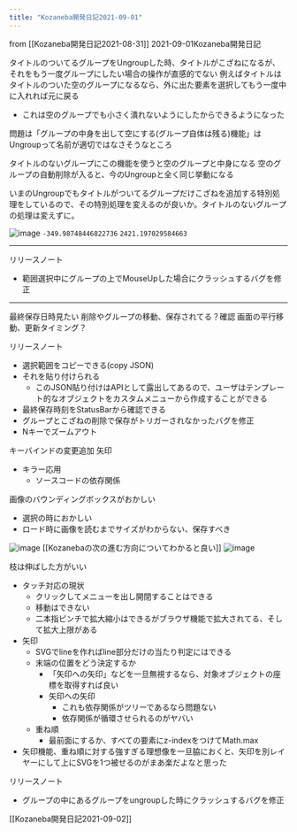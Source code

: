 ```yaml
---
title: "Kozaneba開発日記2021-09-01"
---
```


from [[Kozaneba開発日記2021-08-31]]
2021-09-01Kozaneba開発日記

タイトルのついてるグループをUngroupした時、タイトルがこざねになるが、それをもう一度グループにしたい場合の操作が直感的でない
例えばタイトルはタイトルのついた空のグループになるなら、外に出た要素を選択してもう一度中に入れれば元に戻る
- これは空のグループでも小さく潰れないようにしたからできるようになった

問題は「グループの中身を出して空にする(グループ自体は残る)機能」はUngroupって名前が適切ではなさそうなところ

タイトルのないグループにこの機能を使うと空のグループと中身になる
空のグループの自動削除が入ると、今のUngroupと全く同じ挙動になる

いまのUngroupでもタイトルがついてるグループだけこざねを追加する特別処理をしているので、その特別処理を変えるのが良いか。タイトルのないグループの処理は変えずに。

![image](https://gyazo.com/efe3b7bec6ac66c20ed4cbc9e78f982d/thumb/1000)
`-349.98748446822736`
`2421.197029584663`

---
リリースノート
- 範囲選択中にグループの上でMouseUpした場合にクラッシュするバグを修正

---
最終保存日時見たい
削除やグループの移動、保存されてる？確認
画面の平行移動、更新タイミング？

リリースノート
- 選択範囲をコピーできる(copy JSON)
- それを貼り付けられる
    - このJSON貼り付けはAPIとして露出してあるので、ユーザはテンプレート的なオブジェクトをカスタムメニューから作成することができる
- 最終保存時刻をStatusBarから確認できる
- グループとこざねの削除で保存がトリガーされなかったバグを修正
- Nキーでズームアウト

キーバインドの変更追加
矢印
- キラー応用
    - ソースコードの依存関係

画像のバウンディングボックスがおかしい
- 選択の時におかしい
- ロード時に画像を読むまでサイズがわからない、保存すべき

![image](https://scrapbox.io/files/612f3dbca9bf940023907e92.png)
[[Kozanebaの次の進む方向についてわかると良い]]
![image](https://gyazo.com/ed1b782cc5f75ac38432b464fe1c3b70/thumb/1000)

枝は伸ばした方がいい
- タッチ対応の現状
    - クリックしてメニューを出し開閉することはできる
    - 移動はできない
    - 二本指ピンチで拡大縮小はできるがブラウザ機能で拡大されてる、そして拡大上限がある
- 矢印
    - SVGでlineを作ればline部分だけの当たり判定にはできる
    - 末端の位置をどう決定するか
        - 「矢印への矢印」などを一旦無視するなら、対象オブジェクトの座標を取得すれば良い
        - 矢印への矢印
            - これも依存関係がツリーであるなら問題ない
            - 依存関係が循環させられるのがヤバい
    - 重ね順
        - 最前面にするか、すべての要素にz-indexをつけてMath.max
- 矢印機能、重ね順に対する強すぎる理想像を一旦脇におくと、矢印を別レイヤーにして上にSVGを1つ被せるのがまあ楽だよなと思った

リリースノート
- グループの中にあるグループをungroupした時にクラッシュするバグを修正

[[Kozaneba開発日記2021-09-02]]